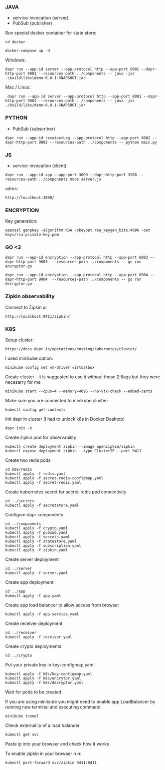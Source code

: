 ### JAVA
- service-invocation (server)
- PubSub (publisher)

Run special docker container for state store:
```
cd docker
```
```
docker-compose up -d
```

Windows:
```
dapr run --app-id server --app-protocol http --app-port 8001 --dapr-http-port 9001 --resources-path ../components -- java -jar .\build\libs\demo-0.0.1-SNAPSHOT.jar
```

Mac / Linux: 
```
 dapr run --app-id server --app-protocol http --app-port 8001 --dapr-http-port 9001 --resources-path ../components -- java -jar ./build/libs/demo-0.0.1-SNAPSHOT.jar
```
### PYTHON
- PubSub (subscriber)
```
dapr run --app-id receiverLog --app-protocol http --app-port 8002 --dapr-http-port 9002 --resources-path ../components -- python main.py
```

### JS
- service-invocation (client)
```
dapr run --app-id app --app-port 3000 --dapr-http-port 3500 --resources-path ../components node server.js
```
adres: 
```
http://localhost:3000/
```
### ENCRYPTION
Key generation:
```
openssl genpkey -algorithm RSA -pkeyopt rsa_keygen_bits:4096 -out keys/rsa-private-key.pem 
```             
### GO <3
```
dapr run --app-id encryption --app-protocol http --app-port 8003 --dapr-http-port 9003  --resources-path ../components -- go run encryptor.go
```
```
dapr run --app-id encryption --app-protocol http --app-port 8004 --dapr-http-port 9004  --resources-path ../components -- go run decryptor.go
```

### Zipkin observability
Connect to Zipkin ui
```
http://localhost:9411/zipkin/
```

### K8S
Setup cluster:
```
https://docs.dapr.io/operations/hosting/kubernetes/cluster/
```
I used minikube option:
```
minikube config set vm-driver virtualbox
```
Create cluster - it is suggested to use it without those 2 flags but they were necesarry for me
```
minikube start --cpus=4 --memory=4096 --no-vtx-check --embed-certs
```

Make sure you are connected to minikube cluster:
```
kubectl config get-contexts
```
Init dapr in cluster (I had to unlock k8s in Docker Desktop)

```
dapr init -k
```
Create zipkin pod for observability
```
kubectl create deployment zipkin --image openzipkin/zipkin
kubectl expose deployment zipkin --type ClusterIP --port 9411
```
Create two redis pods
```
cd k8s/redis
kubectl apply -f redis.yaml
kubectl apply -f secret-redis-configmap.yaml
kubectl apply -f secret-redis.yaml
```
Create kubernetes secret for secret-redis pod connectivity
```
cd ../secrets
kubectl apply -f secretstore.yaml
```
Configure dapr components
```
cd ../components
kubectl apply -f crypto.yaml
kubectl apply -f pubsub.yaml
kubectl apply -f secrets.yaml
kubectl apply -f statestore.yaml
kubectl apply -f subscription.yaml
kubectl apply -f zipkin.yaml
```
Create server deployment
```
cd ../server
kubectl apply -f server.yaml
```
Create app deployment
```
cd ../app
kubectl apply -f app.yaml
```
Create app load balancer to allow access from browser
```
kubectl apply -f app-service.yaml
```
Create receiver deployment
```
cd ../receiver
kubectl apply -f receiver.yaml
```
Create crypto deployments
```
cd ../crypto
```
Put your private key in key-configmap.yaml
```
kubectl apply -f k8s/key-configmap.yaml
kubectl apply -f k8s/encrytor.yaml
kubectl apply -f k8s/decryptor.yaml
```

Wait for pods to be created

If you are using minikube you might need to enable app LoadBalancer by running new terminal and executing command
```
minikube tunnel
```

Check external ip of a load balancer
```
kubectl get svc
```

Paste ip into your browser and check how it works

To enable zipkin in your browser run:
```
kubectl port-forward svc/zipkin 9411:9411
```


